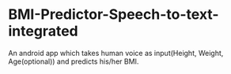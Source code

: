 # BMI-Predictor-Speech-to-text-integrated
An android app which takes human voice as input(Height, Weight, Age(optional)) and predicts his/her BMI.
